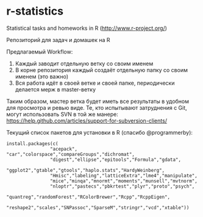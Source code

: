 # r-statistics
Statistical tasks and homeworks in R (http://www.r-project.org/)

Репозиторий для задач и домашек на R

Предлагаемый Workflow:

1. Каждый заводит отдельную ветку со своим именем
2. В корне репозитория каждый создаёт отдельную папку со своим именем (это важно)
3. Вся работа идёт в своей ветке и своей папке, периодически делается мерж в master-ветку

Таким образом, мастер ветка будет иметь все результаты в удобном для просмотра и ревью виде.
Те, кто испытывают затруднения с Git, могут использовать SVN в той же манере: https://help.github.com/articles/support-for-subversion-clients/

Текущий список пакетов для установки в R (спасибо @programmerby):

```
install.packages(c(
                "acepack", "car","colorspace","compareGroups","dichromat",
                "digest","ellipse","epitools","Formula","gdata",
                "ggplot2","gtable","gtools","haplo.stats","HardyWeinberg",
                "Hmisc","labeling","latticeExtra","lme4","manipulate",
                "mice","minqa","mnormt","moments","munsell","mvtnorm",
                "nloptr","pastecs","pbkrtest","plyr","proto","psych",
                "quantreg","randomForest","RColorBrewer","Rcpp","RcppEigen",
                "reshape2","scales","SNPassoc","SparseM","stringr","vcd","xtable"))
```
